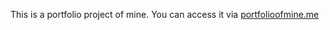 This is a portfolio project of mine. You can access it via [portfolioofmine.me](portfolioofmine.me)

